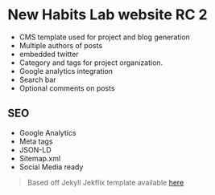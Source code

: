 # New Habits Lab website RC 2
- CMS template used for project and blog generation
- Multiple authors of posts
- embedded twitter
- Category and tags for project organization.
- Google analytics integration
- Search bar
- Optional comments on posts

## SEO

- Google Analytics
- Meta tags
- JSON-LD
- Sitemap.xml
- Social Media ready


> Based off Jekyll Jekflix template available [here](https://github.com/thiagorossener/jekflix-template)
